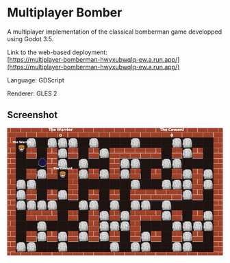 # Multiplayer Bomber

A multiplayer implementation of the classical bomberman game developped using Godot 3.5.

Link to the web-based deployment:  
[https://multiplayer-bomberman-hwyxubwqlq-ew.a.run.app/](https://multiplayer-bomberman-hwyxubwqlq-ew.a.run.app/)

Language: GDScript

Renderer: GLES 2


## Screenshot

![Screenshot](screenshots/bomber.png)

